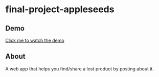 # final-project-appleseeds
## Demo
[Click me to watch the demo](https://final-project-appleseeds.onrender.com/)

## About
A web app that helps you find/share a lost product by posting about it.


